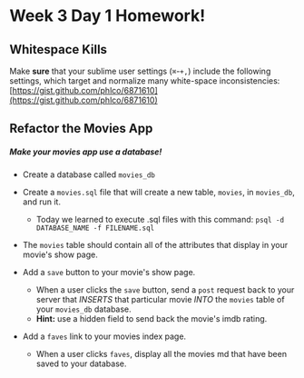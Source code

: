 # Week 3 Day 1 Homework!

## Whitespace Kills

Make **sure** that your sublime user settings (`⌘`-`+,`) include the following settings, which target and normalize many white-space inconsistencies:
[https://gist.github.com/phlco/6871610](https://gist.github.com/phlco/6871610)

## Refactor the Movies App

##### Make your movies app use a database!

- Create a database called `movies_db`

- Create a `movies.sql` file that will create a new table, `movies`, in `movies_db`, and run it.

    - Today we learned to execute .sql files with this command: `psql -d DATABASE_NAME -f FILENAME.sql`

- The `movies` table should contain all of the attributes that display in your movie's show page.

- Add a `save` button to your movie's show page.

    - When a user clicks the `save` button, send a `post` request back to your server that *INSERTS* that particular movie *INTO* the `movies` table of your `movies_db` database.
    - **Hint:** use a hidden field to send back the movie's imdb rating.

- Add a `faves` link to your movies index page.

    - When a user clicks `faves`, display all the movies md that have been saved to your database.
